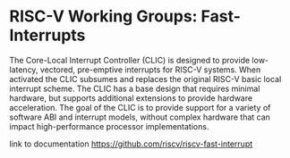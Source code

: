 # RISC-V Working Groups: Fast-Interrupts

The Core-Local Interrupt Controller (CLIC) is designed to provide low-latency, vectored, pre-emptive interrupts for RISC-V systems. When activated the CLIC subsumes and replaces the original RISC-V basic local interrupt scheme. The CLIC has a base design that requires minimal hardware, but supports additional extensions to provide hardware acceleration. The goal of the CLIC is to provide support for a variety of software ABI and interrupt models, without complex hardware that can impact high-performance processor implementations.

link to documentation
https://github.com/riscv/riscv-fast-interrupt

